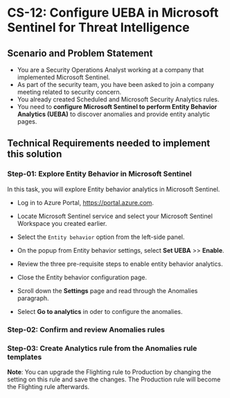 # CS-12: Configure UEBA in Microsoft Sentinel for Threat Intelligence

## Scenario and Problem Statement

- You are a Security Operations Analyst working at a company that implemented Microsoft Sentinel.
- As part of the security team, you have been asked to join a company meeting related to security concern.
- You already created Scheduled and Microsoft Security Analytics rules.
- You need to **configure Microsoft Sentinel to perform Entity Behavior Analytics (UEBA)** to discover anomalies and provide entity analytic pages.

## Technical Requirements needed to implement this solution

### Step-01: Explore Entity Behavior in Microsoft Sentinel

In this task, you will explore Entity behavior analytics in Microsoft Sentinel.

- Log in to Azure Portal, https://portal.azure.com.

- Locate Microsoft Sentinel service and select your Microsoft Sentinel Workspace you created earlier.
- Select the `Entity behavior` option from the left-side panel.
- On the popup from Entity behavior settings, select **Set UEBA** >> **Enable**.
- Review the three pre-requisite steps to enable entity behavior analytics.
- Close the Entity behavior configuration page.
- Scroll down the **Settings** page and read through the Anomalies paragraph.
- Select **Go to analytics** in oder to configure the anomalies.

### Step-02: Confirm and review Anomalies rules

### Step-03: Create Analytics rule from the Anomalies rule templates

**Note**: You can upgrade the Flighting rule to Production by changing the setting on this rule and save the changes. The Production rule will become the Flighting rule afterwards.
